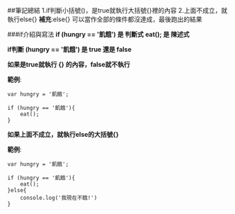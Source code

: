 ##筆記總結
1.if判斷小括號()，是true就執行大括號{}裡的內容
2.上面不成立，就執行else{}
**補充**:else{} 可以當作全部的條件都沒達成，最後跑出的結果

###if介紹與寫法
**if (hungry == '飢餓') 是 判斷式**
**eat(); 是 陳述式**

**if判斷 (hungry == '飢餓') 是 true 還是 false**

**如果是true就執行 {} 的內容，false就不執行**

**範例**:
```
var hungry = '飢餓';

if (hungry == '飢餓'){
    eat();
}
```
**如果上面不成立，就執行else的大括號{}**

**範例**:
```
var hungry = '飢餓';

if (hungry == '飢餓'){
    eat();
}else{
    console.log('我現在不餓!')
}
```